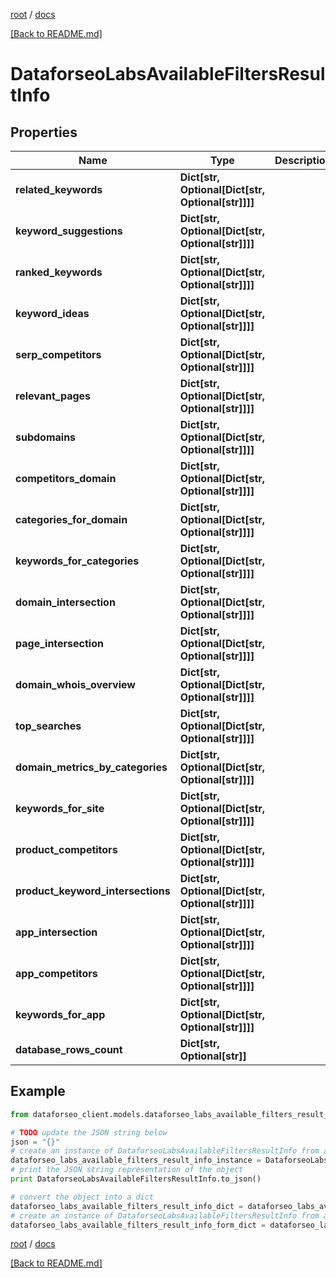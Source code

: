 [root](./../ "root") / [docs](./ "docs")

[[Back to README.md]](./../README.md "[Back to README.md]")

# DataforseoLabsAvailableFiltersResultInfo

## Properties

Name | Type | Description | Notes
------------ | ------------- | ------------- | -------------
**related_keywords** | **Dict[str, Optional[Dict[str, Optional[str]]]]** |  | [optional]
**keyword_suggestions** | **Dict[str, Optional[Dict[str, Optional[str]]]]** |  | [optional]
**ranked_keywords** | **Dict[str, Optional[Dict[str, Optional[str]]]]** |  | [optional]
**keyword_ideas** | **Dict[str, Optional[Dict[str, Optional[str]]]]** |  | [optional]
**serp_competitors** | **Dict[str, Optional[Dict[str, Optional[str]]]]** |  | [optional]
**relevant_pages** | **Dict[str, Optional[Dict[str, Optional[str]]]]** |  | [optional]
**subdomains** | **Dict[str, Optional[Dict[str, Optional[str]]]]** |  | [optional]
**competitors_domain** | **Dict[str, Optional[Dict[str, Optional[str]]]]** |  | [optional]
**categories_for_domain** | **Dict[str, Optional[Dict[str, Optional[str]]]]** |  | [optional]
**keywords_for_categories** | **Dict[str, Optional[Dict[str, Optional[str]]]]** |  | [optional]
**domain_intersection** | **Dict[str, Optional[Dict[str, Optional[str]]]]** |  | [optional]
**page_intersection** | **Dict[str, Optional[Dict[str, Optional[str]]]]** |  | [optional]
**domain_whois_overview** | **Dict[str, Optional[Dict[str, Optional[str]]]]** |  | [optional]
**top_searches** | **Dict[str, Optional[Dict[str, Optional[str]]]]** |  | [optional]
**domain_metrics_by_categories** | **Dict[str, Optional[Dict[str, Optional[str]]]]** |  | [optional]
**keywords_for_site** | **Dict[str, Optional[Dict[str, Optional[str]]]]** |  | [optional]
**product_competitors** | **Dict[str, Optional[Dict[str, Optional[str]]]]** |  | [optional]
**product_keyword_intersections** | **Dict[str, Optional[Dict[str, Optional[str]]]]** |  | [optional]
**app_intersection** | **Dict[str, Optional[Dict[str, Optional[str]]]]** |  | [optional]
**app_competitors** | **Dict[str, Optional[Dict[str, Optional[str]]]]** |  | [optional]
**keywords_for_app** | **Dict[str, Optional[Dict[str, Optional[str]]]]** |  | [optional]
**database_rows_count** | **Dict[str, Optional[str]]** |  | [optional]

## Example

```python
from dataforseo_client.models.dataforseo_labs_available_filters_result_info import DataforseoLabsAvailableFiltersResultInfo

# TODO update the JSON string below
json = "{}"
# create an instance of DataforseoLabsAvailableFiltersResultInfo from a JSON string
dataforseo_labs_available_filters_result_info_instance = DataforseoLabsAvailableFiltersResultInfo.from_json(json)
# print the JSON string representation of the object
print DataforseoLabsAvailableFiltersResultInfo.to_json()

# convert the object into a dict
dataforseo_labs_available_filters_result_info_dict = dataforseo_labs_available_filters_result_info_instance.to_dict()
# create an instance of DataforseoLabsAvailableFiltersResultInfo from a dict
dataforseo_labs_available_filters_result_info_form_dict = dataforseo_labs_available_filters_result_info.from_dict(dataforseo_labs_available_filters_result_info_dict)
```

  

[root](./../ "root") / [docs](./ "docs")

[[Back to README.md]](./../README.md "[Back to README.md]")